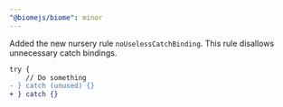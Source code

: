 ```yaml
---
"@biomejs/biome": minor
---
```


Added the new nursery rule `noUselessCatchBinding`. This rule disallows unnecessary catch bindings.

```diff
try {
    // Do something
- } catch (unused) {}
+ } catch {}
```
